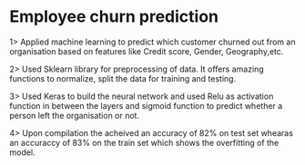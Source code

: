 # Employee churn prediction
1> Applied machine learning to predict which customer churned out from an organisation based on features like Credit score, Gender, Geography,etc.


2> Used Sklearn library for preprocessing of data. It offers amazing functions to normalize, split the data for training and testing.


3> Used Keras to build the neural network and used Relu as activation function in between the layers and sigmoid function to predict whether a person left the organisation or not.


4> Upon compilation the acheived an accuracy of 82% on test set whearas an accuraccy of 83% on the train set which shows the overfitting of the model.
